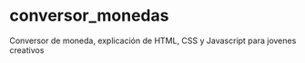# conversor_monedas
Conversor de moneda, explicación de HTML, CSS y Javascript para jovenes creativos
